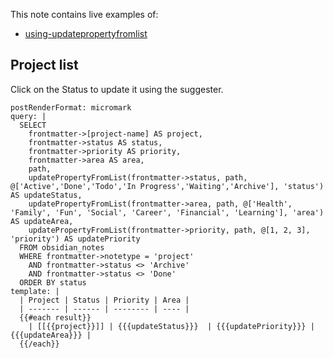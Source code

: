 This note contains live examples of:

- [using-updatepropertyfromlist](using-updatepropertyfromlist.md)


## Project list

Click on the Status to update it using the suggester.

```qatt
postRenderFormat: micromark
query: |
  SELECT
    frontmatter->[project-name] AS project,
    frontmatter->status AS status,
    frontmatter->priority AS priority,
    frontmatter->area AS area,
    path,
    updatePropertyFromList(frontmatter->status, path, @['Active','Done','Todo','In Progress','Waiting','Archive'], 'status') AS updateStatus,
    updatePropertyFromList(frontmatter->area, path, @['Health', 'Family', 'Fun', 'Social', 'Career', 'Financial', 'Learning'], 'area') AS updateArea,
    updatePropertyFromList(frontmatter->priority, path, @[1, 2, 3], 'priority') AS updatePriority
  FROM obsidian_notes
  WHERE frontmatter->notetype = 'project'
    AND frontmatter->status <> 'Archive'
    AND frontmatter->status <> 'Done'
  ORDER BY status
template: |
  | Project | Status | Priority | Area |
  | ------- | ------ | -------- | ---- |
  {{#each result}}
    | [[{{project}}]] | {{{updateStatus}}}  | {{{updatePriority}}} | {{{updateArea}}} |
  {{/each}}
```

